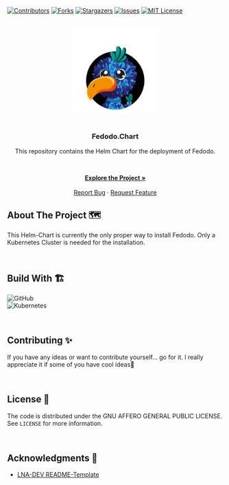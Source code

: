 <!-- VERSION: LNA-DEV-README-TEMPLATE V1.3 -->

[![Contributors][contributors-shield]][contributors-url]
[![Forks][forks-shield]][forks-url]
[![Stargazers][stars-shield]][stars-url]
[![Issues][issues-shield]][issues-url]
[![MIT License][license-shield]][license-url]

<!-- PROJECT LOGO -->
<br />
<div align="center">
  <a href="https://fedodo.org">
    <img src="https://github.com/Fedodo/.github/blob/main/assets/logo%20and%20icons/Fedodo%20Circle%20Dark.png?raw=true" alt="Logo" width="200" height="200">
  </a>

<br>
<br>

### Fedodo.Chart

This repository contains the Helm Chart for the deployment of Fedodo.

<p align="center">

<br />

<a href="https://fedodo.org"><strong>Explore the Project »</strong></a>
<br />
<br />
<a href="https://github.com/Fedodo/Fedodo.Chart/issues">Report Bug</a>
·
<a href="https://github.com/Fedodo/Fedodo.Chart/issues">Request Feature</a>
  </p>
</div>

<!-- ABOUT THE PROJECT -->
## About The Project 🗺️

This Helm-Chart is currently the only proper way to install Fedodo. Only a Kubernetes Cluster is needed for the installation.

<br>

## Build With 🏗️

![GitHub](https://img.shields.io/badge/github-%23121011.svg?style=for-the-badge&logo=github&logoColor=white)  
![Kubernetes](https://img.shields.io/badge/kubernetes-%23326ce5.svg?style=for-the-badge&logo=kubernetes&logoColor=white)  

<br>

<!-- CONTRIBUTING -->
## Contributing ✨

If you have any ideas or want to contribute yourself... go for it. I really appreciate it if some of you have cool ideas🚀

<br>

<!-- LICENSE -->
<!-- TODO Add the License description -->
## License 📝

The code is distributed under the GNU AFFERO GENERAL PUBLIC LICENSE. See `LICENSE` for more information.

<br>

<!-- ACKNOWLEDGMENTS -->
## Acknowledgments 🙏

- [LNA-DEV README-Template](https://github.com/lna-dev/README-Template)

<!-- MARKDOWN LINKS & IMAGES -->
[contributors-shield]: https://img.shields.io/github/contributors/Fedodo/Fedodo.Chart.svg?style=for-the-badge
[contributors-url]: https://github.com/Fedodo/Fedodo.Chart/graphs/contributors
[forks-shield]: https://img.shields.io/github/forks/Fedodo/Fedodo.Chart.svg?style=for-the-badge
[forks-url]: https://github.com/Fedodo/Fedodo.Chart/network/members
[stars-shield]: https://img.shields.io/github/stars/Fedodo/Fedodo.Chart.svg?style=for-the-badge
[stars-url]: https://github.com/Fedodo/Fedodo.Chart/stargazers
[issues-shield]: https://img.shields.io/github/issues/Fedodo/Fedodo.Chart.svg?style=for-the-badge
[issues-url]: https://github.com/Fedodo/Fedodo.Chart/issues
[license-shield]: https://img.shields.io/github/license/Fedodo/Fedodo.Chart.svg?style=for-the-badge
[license-url]: https://github.com/Fedodo/Fedodo.Chart/blob/master/LICENSE
